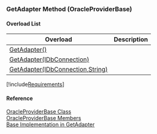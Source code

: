 ﻿### GetAdapter Method (OracleProviderBase)

#### Overload List

| Overload | Description |
| --- | --- |
| [GetAdapter()](FChoice.Common~FChoice.Common.Data.OracleProviderBase~GetAdapter().md) |   |
| [GetAdapter(IDbConnection)](FChoice.Common~FChoice.Common.Data.OracleProviderBase~GetAdapter(IDbConnection).md) |   |
| [GetAdapter(IDbConnection,String)](FChoice.Common~FChoice.Common.Data.OracleProviderBase~GetAdapter(IDbConnection,String).md) |   |

[!include[Requirements](../partials/requirements.md)]

#### Reference

[OracleProviderBase Class](FChoice.Common~FChoice.Common.Data.OracleProviderBase.md)  
[OracleProviderBase Members](FChoice.Common~FChoice.Common.Data.OracleProviderBase_members.md)  
[Base Implementation in GetAdapter](FChoice.Common~FChoice.Common.Data.DbProvider~GetAdapter.md)